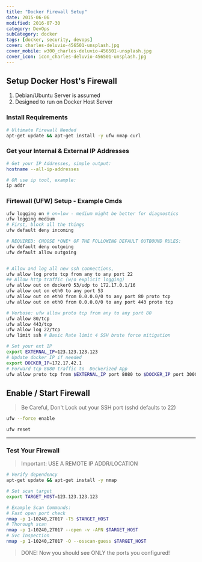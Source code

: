 ```yaml
---
title: "Docker Firewall Setup"
date: 2015-06-06
modified: 2016-07-30
category: DevOps
subCategory: docker
tags: [docker, security, devops]
cover: charles-deluvio-456501-unsplash.jpg
cover_mobile: w300_charles-deluvio-456501-unsplash.jpg
cover_icon: icon_charles-deluvio-456501-unsplash.jpg
---
```


## Setup Docker Host's Firewall

1. Debian/Ubuntu Server is assumed
1. Designed to run on Docker Host Server


### Install Requirements

~~~sh
# Ultimate Firewall Needed
apt-get update && apt-get install -y ufw nmap curl
~~~


### Get your Internal & External IP Addresses

~~~sh
# Get your IP Addresses, simple output:
hostname --all-ip-addresses

# OR use ip tool, example:
ip addr
~~~


### Firtewall (UFW) Setup - Example Cmds

~~~sh
ufw logging on # on=low - medium might be better for diagnostics
ufw logging medium
# First, block all the things
ufw default deny incoming

# REQUIRED: CHOOSE *ONE* OF THE FOLLOWING DEFAULT OUTBOUND RULES:
ufw default deny outgoing
ufw default allow outgoing


# Allow and log all new ssh connections,
ufw allow log proto tcp from any to any port 22
## Allow http traffic (w/o explicit logging)
ufw allow out on docker0 53/udp to 172.17.0.1/16
ufw allow out on eth0 to any port 53
ufw allow out on eth0 from 0.0.0.0/0 to any port 80 proto tcp
ufw allow out on eth0 from 0.0.0.0/0 to any port 443 proto tcp

# Verbose: ufw allow proto tcp from any to any port 80
ufw allow 80/tcp
ufw allow 443/tcp
ufw allow log 22/tcp
ufw limit ssh # Basic Rate limit 4 SSH brute force mitigation

# Set your ext IP
export EXTERNAL_IP=123.123.123.123
# Update docker IP if needed
export DOCKER_IP=172.17.42.1
# Forward tcp 8080 traffic to  Dockerized App
ufw allow proto tcp from $EXTERNAL_IP port 8080 to $DOCKER_IP port 3000
~~~


## Enable / Start Firewall

> Be Careful, Don't Lock out your SSH port (sshd defaults to 22)

~~~sh
ufw --force enable

ufw reset
~~~

-----------------


### Test Your Firewall

> Important: USE A REMOTE IP ADDR/LOCATION

~~~sh
# Verify dependency
apt-get update && apt-get install -y nmap

# Set scan target
export TARGET_HOST=123.123.123.123

# Example Scan Commands:
# Fast open port check
nmap -p 1-10240,27017 -T5 $TARGET_HOST
# Thorough scan
nmap -p 1-10240,27017 --open -v -APN $TARGET_HOST
# Svc Inspection
nmap -p 1-10240,27017 -O --osscan-guess $TARGET_HOST
~~~

> DONE! Now you should see ONLY the ports you configured!



